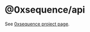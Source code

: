 @0xsequence/api
===============

See [0xsequence project page](https://github.com/0xsequence/sequence.js).
